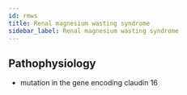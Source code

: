 ```yaml
---
id: rmws
title: Renal magnesium wasting syndrome
sidebar_label: Renal magnesium wasting syndrome
---
```


## Pathophysiology
- mutation in the gene encoding claudin 16 
